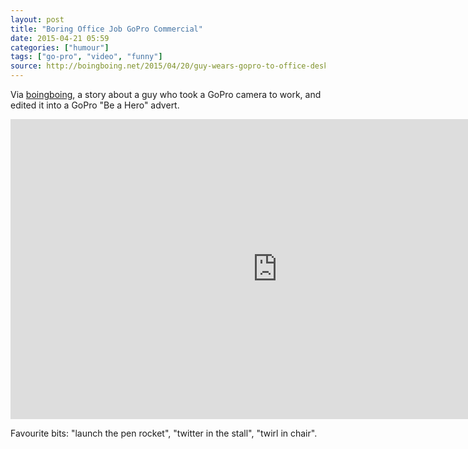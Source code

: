```yaml
---
layout: post
title: "Boring Office Job GoPro Commercial"
date: 2015-04-21 05:59
categories: ["humour"]
tags: ["go-pro", "video", "funny"]
source: http://boingboing.net/2015/04/20/guy-wears-gopro-to-office-desk.html
---
```

Via [boingboing](http://boingboing.net), a story about a guy who took
a GoPro camera to work, and edited it into a GoPro "Be a Hero" advert.

<iframe width="853" height="480"
src="https://www.youtube.com/embed/VudWv9pQNdE?rel=0" frameborder="0"
allowfullscreen></iframe>

Favourite bits: "launch the pen rocket", "twitter in the stall",
"twirl in chair".
